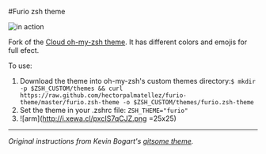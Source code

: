 #Furio zsh theme

![in action](https://raw.githubusercontent.com/hectorpalmatellez/furio-theme/master/zsh-furio.gif)

Fork of the [Cloud oh-my-zsh theme](https://github.com/robbyrussell/oh-my-zsh/blob/master/themes/cloud.zsh-theme). It has different colors and emojis for full efect.

To use:

1. Download the theme into oh-my-zsh's custom themes directory:`$ mkdir -p $ZSH_CUSTOM/themes && curl https://raw.github.com/hectorpalmatellez/furio-theme/master/furio.zsh-theme -o $ZSH_CUSTOM/themes/furio.zsh-theme`
2. Set the theme in your .zshrc file: `ZSH_THEME="furio"`
3. ![arm](http://i.xewa.cl/pxcIS7qCJZ.png =25x25)

---
_Original instructions from Kevin Bogart's [gitsome theme](https://github.com/KevinBongart/gitsome)._